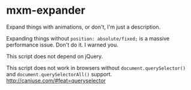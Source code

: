 # mxm-expander
Expand things with animations, or don't, I'm just a description.


Expanding things without ``position: absolute/fixed;`` is a massive performance issue. Don't do it. I warned you.

This script does not depend on jQuery.

This script does not work in browsers without `document.querySelector()` and `document.querySelectorAll()` support. http://caniuse.com/#feat=queryselector
